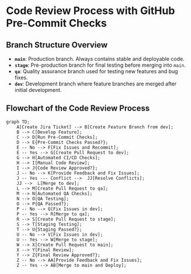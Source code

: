 # Code Review Process with GitHub Pre-Commit Checks

## Branch Structure Overview
- **`main`**: Production branch. Always contains stable and deployable code.
- **`stage`**: Pre-production branch for final testing before merging into `main`.
- **`qa`**: Quality assurance branch used for testing new features and bug fixes.
- **`dev`**: Development branch where feature branches are merged after initial development.

## Flowchart of the Code Review Process

```mermaid
graph TD;
    A[Create Jira Ticket] --> B[Create Feature Branch from dev];
    B --> C[Develop Feature];
    C --> D[Run Pre-Commit Checks];
    D --> E{Pre-Commit Checks Passed?};
    E -- No --> F[Fix Issues and Recommit];
    E -- Yes --> G[Create Pull Request to dev];
    G --> H[Automated CI/CD Checks];
    H --> I[Manual Code Review];
    I --> J{Code Review Approved?};
    J -- No --> K[Provide Feedback and Fix Issues];
    J -- Yes --- Conflict -->  JJ[Resolve Conflicts];
    JJ -->  L[Merge to dev];
    L --> M[Create Pull Request to qa];
    M --> N[Automated QA Checks];
    N --> O[QA Testing];
    O --> P{QA Passed?};
    P -- No --> Q[Fix Issues in dev];
    P -- Yes --> R[Merge to qa];
    R --> S[Create Pull Request to stage];
    S --> T[Staging Testing];
    T --> U{Staging Passed?};
    U -- No --> V[Fix Issues in dev];
    U -- Yes --> W[Merge to stage];
    W --> X[Create Pull Request to main];
    X --> Y[Final Review];
    Y --> Z{Final Review Approved?};
    Z -- No --> AA[Provide Feedback and Fix Issues];
    Z -- Yes --> AB[Merge to main and Deploy];
